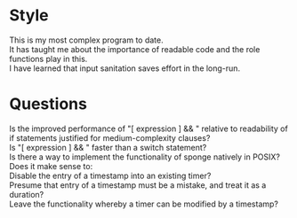 # Style

This is my most complex program to date.  
It has taught me about the importance of readable code and the role functions play in this.  
I have learned that input sanitation saves effort in the long-run.  

# Questions

Is the improved performance of "[ expression ] && " relative to readability of if statements justified for medium-complexity clauses?  
Is "[ expression ] && " faster than a switch statement?  
Is there a way to implement the functionality of sponge natively in POSIX?  
Does it make sense to:  
    Disable the entry of a timestamp into an existing timer?  
    Presume that entry of a timestamp must be a mistake, and treat it as a duration?  
    Leave the functionality whereby a timer can be modified by a timestamp?  

